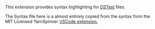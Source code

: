 This extension provides syntax highlighting for [DSText](https://github.com/digiwombat/DSTextImporter) files.

The Syntax file here is a almost entirely copied from the syntax from the MIT Licensed YarnSpinner [VSCode extension.](https://github.com/YarnSpinnerTool/VSCodeExtension)

